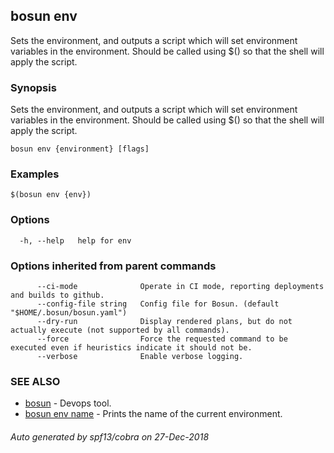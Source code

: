 ## bosun env

Sets the environment, and outputs a script which will set environment variables in the environment. Should be called using $() so that the shell will apply the script.

### Synopsis

Sets the environment, and outputs a script which will set environment variables in the environment. Should be called using $() so that the shell will apply the script.

```
bosun env {environment} [flags]
```

### Examples

```
$(bosun env {env})
```

### Options

```
  -h, --help   help for env
```

### Options inherited from parent commands

```
      --ci-mode              Operate in CI mode, reporting deployments and builds to github.
      --config-file string   Config file for Bosun. (default "$HOME/.bosun/bosun.yaml")
      --dry-run              Display rendered plans, but do not actually execute (not supported by all commands).
      --force                Force the requested command to be executed even if heuristics indicate it should not be.
      --verbose              Enable verbose logging.
```

### SEE ALSO

* [bosun](bosun.md)	 - Devops tool.
* [bosun env name](bosun_env_name.md)	 - Prints the name of the current environment.

###### Auto generated by spf13/cobra on 27-Dec-2018
